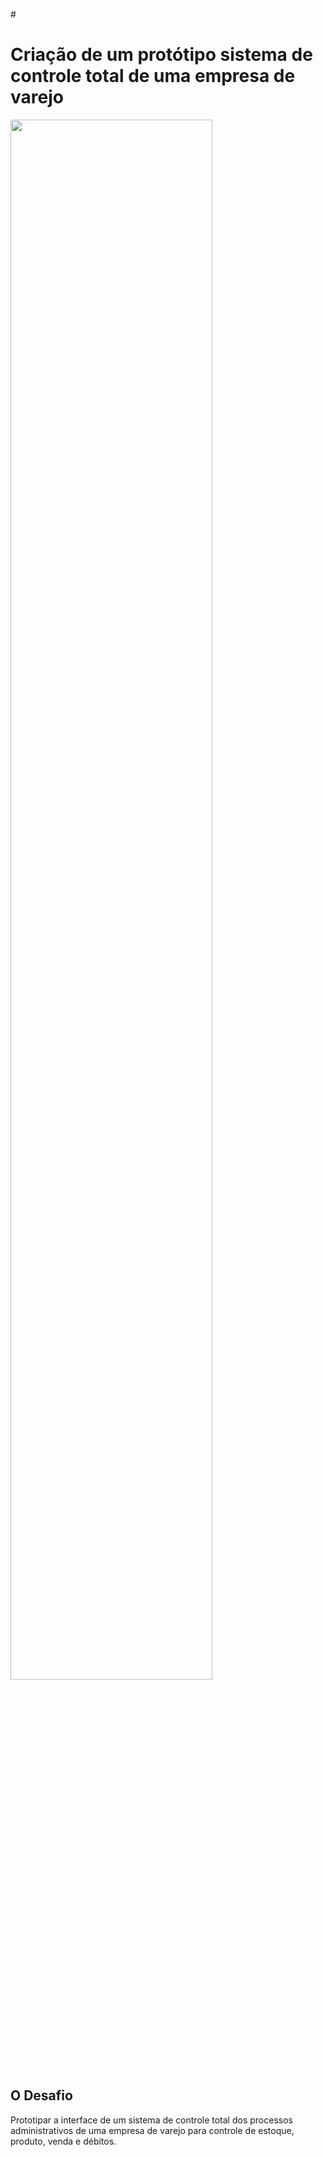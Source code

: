 #<h1>Criação de um protótipo sistema de controle total de uma empresa de varejo</h1>
<img src="https://github.com/user-attachments/assets/9c2cbb6f-ae5e-42e3-9b0a-4a1cd5f46507" width=80% margin= 0 auto>

<h2>O Desafio</h2>
<p>Prototipar a interface de um sistema de controle total dos processos administrativos de uma empresa de varejo para controle de estoque, produto, venda e débitos.</p>

